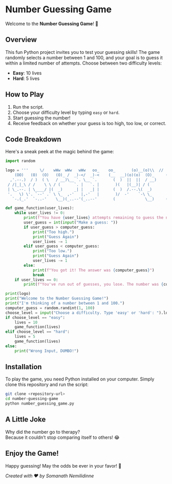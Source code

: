 # Number Guessing Game

Welcome to the **Number Guessing Game**! 🎉

## Overview

This fun Python project invites you to test your guessing skills! The game randomly selects a number between 1 and 100, and your goal is to guess it within a limited number of attempts. Choose between two difficulty levels:

- **Easy**: 10 lives
- **Hard**: 5 lives

## How to Play

1. Run the script.
2. Choose your difficulty level by typing `easy` or `hard`.
3. Start guessing the number!
4. Receive feedback on whether your guess is too high, too low, or correct.

## Code Breakdown

Here's a sneak peek at the magic behind the game:

```python
import random

logo = '''     \/    wWw  wWw   wWw   oo_    oo_       (o)__(o)\\  //  wWw      \\\  ///wWw  wWw\\\    /// ___    wWw ()_()  
    (OO)   (O)  (O)   (O)_ /  _)-</  _)-<    (__  __)(o)(o)  (O)_     ((O)(O))(O)  (O)((O)  (O))(___)__ (O)_(O o)  
  ,'.--.)  / )  ( \   / __)\__ `. \__ `.       (  )  ||  ||  / __)     | \ || / )  ( \ | \  / | (O)(O)  / __)|^_\  
 / /|_|_\ / /    \ \ / (      `. |   `. |       )(   |(__)| / (        ||\\||/ /    \ \||\\//|| /  _\  / (   |(_)) 
 | \_.--. | \____/ |(  _)     _| |   _| |      (  )  /.--.\(  _)       || \ || \____/ ||| \/ || | |_))(  _)  |  /  
 '.   \) \'. `--' .` \ \_  ,-'   |,-'   |       )/  -'    `-\ \_       ||  ||'. `--' .`||    || | |_)) \ \_  )|\\  
   `-.(_.'  `-..-'    \__)(_..--'(_..--'       (             \__)     (_/  \_) `-..-' (_/    \_)(.'-'   \__)(/  \) '''

def game_function(user_lives):
    while user_lives != 0:
        print(f"You have {user_lives} attempts remaining to guess the number.")
        user_guess = int(input("Make a guess: "))
        if user_guess > computer_guess:
            print("Too high.")
            print("Guess Again")
            user_lives -= 1
        elif user_guess < computer_guess:
            print("Too low.")
            print("Guess Again")
            user_lives -= 1
        else:
            print(f"You got it! The answer was {computer_guess}")
            break
    if user_lives == 0:
        print(f"You've run out of guesses, you lose. The number was {computer_guess}")

print(logo)
print("Welcome to the Number Guessing Game!")
print("I'm thinking of a number between 1 and 100.")
computer_guess = random.randint(1, 100)
choose_level = input("Choose a difficulty. Type 'easy' or 'hard': ").lower()
if choose_level == "easy":
    lives = 10
    game_function(lives)
elif choose_level == "hard":
    lives = 5
    game_function(lives)
else:
    print("Wrong Input, DUMBO!")
```

## Installation

To play the game, you need Python installed on your computer. Simply clone this repository and run the script:

```bash
git clone <repository-url>
cd number-guessing-game
python number_guessing_game.py
```

## A Little Joke

Why did the number go to therapy?  
Because it couldn’t stop comparing itself to others! 😂


## Enjoy the Game!

Happy guessing! May the odds be ever in your favor! 🎯

*Created with ❤️ by Somanath Nemilidinne*
